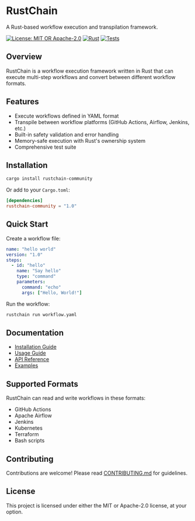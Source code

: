# RustChain

A Rust-based workflow execution and transpilation framework.

[![License: MIT OR Apache-2.0](https://img.shields.io/badge/License-MIT%20OR%20Apache--2.0-blue.svg)](https://opensource.org/licenses/MIT)
[![Rust](https://img.shields.io/badge/rust-1.70+-orange.svg)](https://www.rust-lang.org)
[![Tests](https://img.shields.io/badge/tests-passing-green.svg)](https://github.com/Michael-A-Kuykendall/rustchain-community/actions)

## Overview

RustChain is a workflow execution framework written in Rust that can execute multi-step workflows and convert between different workflow formats.

## Features

- Execute workflows defined in YAML format
- Transpile between workflow platforms (GitHub Actions, Airflow, Jenkins, etc.)
- Built-in safety validation and error handling
- Memory-safe execution with Rust's ownership system
- Comprehensive test suite

## Installation

```bash
cargo install rustchain-community
```

Or add to your `Cargo.toml`:

```toml
[dependencies]
rustchain-community = "1.0"
```

## Quick Start

Create a workflow file:

```yaml
name: "hello world"
version: "1.0"
steps:
  - id: "hello"
    name: "Say hello"
    type: "command"
    parameters:
      command: "echo"
      args: ["Hello, World!"]
```

Run the workflow:

```bash
rustchain run workflow.yaml
```

## Documentation

- [Installation Guide](docs/installation.md)
- [Usage Guide](docs/usage-guide.md)
- [API Reference](docs/api-reference.md)
- [Examples](examples/)

## Supported Formats

RustChain can read and write workflows in these formats:

- GitHub Actions
- Apache Airflow
- Jenkins
- Kubernetes
- Terraform
- Bash scripts

## Contributing

Contributions are welcome! Please read [CONTRIBUTING.md](CONTRIBUTING.md) for guidelines.

## License

This project is licensed under either the MIT or Apache-2.0 license, at your option.